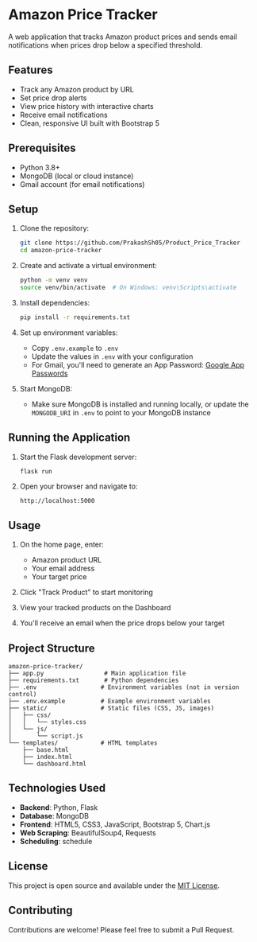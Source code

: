 # Amazon Price Tracker

A web application that tracks Amazon product prices and sends email notifications when prices drop below a specified threshold.

## Features

- Track any Amazon product by URL
- Set price drop alerts
- View price history with interactive charts
- Receive email notifications
- Clean, responsive UI built with Bootstrap 5

## Prerequisites

- Python 3.8+
- MongoDB (local or cloud instance)
- Gmail account (for email notifications)

## Setup

1. Clone the repository:
   ```bash
   git clone https://github.com/PrakashSh05/Product_Price_Tracker
   cd amazon-price-tracker
   ```

2. Create and activate a virtual environment:
   ```bash
   python -m venv venv
   source venv/bin/activate  # On Windows: venv\Scripts\activate
   ```

3. Install dependencies:
   ```bash
   pip install -r requirements.txt
   ```

4. Set up environment variables:
   - Copy `.env.example` to `.env`
   - Update the values in `.env` with your configuration
   - For Gmail, you'll need to generate an App Password: [Google App Passwords](https://myaccount.google.com/apppasswords)

5. Start MongoDB:
   - Make sure MongoDB is installed and running locally, or update the `MONGODB_URI` in `.env` to point to your MongoDB instance

## Running the Application

1. Start the Flask development server:
   ```bash
   flask run
   ```

2. Open your browser and navigate to:
   ```
   http://localhost:5000
   ```

## Usage

1. On the home page, enter:
   - Amazon product URL
   - Your email address
   - Your target price

2. Click "Track Product" to start monitoring

3. View your tracked products on the Dashboard

4. You'll receive an email when the price drops below your target

## Project Structure

```
amazon-price-tracker/
├── app.py                 # Main application file
├── requirements.txt       # Python dependencies
├── .env                  # Environment variables (not in version control)
├── .env.example          # Example environment variables
├── static/               # Static files (CSS, JS, images)
│   ├── css/
│   │   └── styles.css
│   └── js/
│       └── script.js
└── templates/            # HTML templates
    ├── base.html
    ├── index.html
    └── dashboard.html
```

## Technologies Used

- **Backend**: Python, Flask
- **Database**: MongoDB
- **Frontend**: HTML5, CSS3, JavaScript, Bootstrap 5, Chart.js
- **Web Scraping**: BeautifulSoup4, Requests
- **Scheduling**: schedule

## License

This project is open source and available under the [MIT License](LICENSE).

## Contributing

Contributions are welcome! Please feel free to submit a Pull Request.
